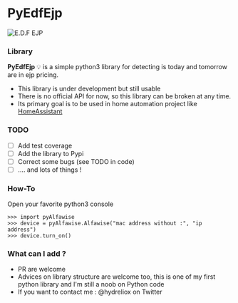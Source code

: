 PyEdfEjp
===================

![E.D.F EJP](https://selectra.info/sites/default/files/styles/global_guide/public/field/image/edf_ejp.png?itok=LBBvT2Pu)

### <i class="icon-book"></i> Library

**PyEdfEjp** :bulb: is a simple python3 library for detecting is today and tomorrow are in ejp pricing. 

  - This library is under development but still usable
  - There is no official API for now, so this library can be broken at any time.
  - Its primary goal is to be used in home automation project like [HomeAssistant](https://www.home-assistant.io/)
### <i class="icon-check"></i>TODO

- [ ] Add test coverage
- [ ] Add the library to Pypi
- [ ] Correct some bugs (see TODO in code)
- [ ] .... and lots of things !
 
### <i class="icon-cog"></i> How-To

Open your favorite python3 console  
```
>>> import pyAlfawise
>>> device = pyAlfawise.Alfawise("mac address without :", "ip address")
>>> device.turn_on()
```

### <i class="icon-plus"></i>What can I add ?

  - PR are welcome
  - Advices on library structure are welcome too, this is one of my first python library and I'm still a noob on Python code
  - If you want to contact me : <i class="icon-twitter"></i> @hydreliox on Twitter
